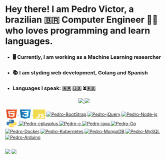 # **Hey there! I am Pedro Victor, a brazilian 🇧🇷 Computer Engineer 👨‍💻 who loves programming and learn languages.**  

- ### 🖥️ Currently, I am working as a Machine Learning researcher
- ### 📚 I am styding web development, Golang and Spanish
- ### Languages I speak: 🇧🇷 🇺🇸  ⏳🇪🇸

<div align="center">
  <a href="https://github.com/pedro048">
  <img height="200em" src="https://github-readme-stats.vercel.app/api?username=pedro048&show_icons=true&theme=highcontrast&include_all_commits=true&count_private=true"/>
  <img height="200em" src="https://github-readme-stats.vercel.app/api/top-langs/?username=pedro048&layout=compact&langs_count=15&theme=highcontrast"/>
</div>

<div style="display: inline_block"><br>
  <img align="center" alt="Pedro-HTML" height="30" width="40" src="https://raw.githubusercontent.com/devicons/devicon/master/icons/html5/html5-original.svg">
  <img align="center" alt="Pedro-CSS" height="30" width="40" src="https://raw.githubusercontent.com/devicons/devicon/master/icons/css3/css3-original.svg">
  <img align="center" alt="Pedro-Js" height="30" width="40" src="https://raw.githubusercontent.com/devicons/devicon/master/icons/javascript/javascript-plain.svg">
  <img align="center" alt="Pedro-BootStrap" height="30" width="40" src="https://cdn.jsdelivr.net/gh/devicons/devicon/icons/bootstrap/bootstrap-original.svg" />  
  <img align="center" alt="Pedro-jQuery" height="30" width="40" src="https://cdn.jsdelivr.net/gh/devicons/devicon/icons/jquery/jquery-plain-wordmark.svg" />
  <img align="center" alt="Pedro-Node-js" height="30" width="40" src="https://cdn.jsdelivr.net/gh/devicons/devicon/icons/nodejs/nodejs-original.svg" />     <img align="center" alt="Pedro-Python" height="30" width="40" src="https://raw.githubusercontent.com/devicons/devicon/master/icons/python/python-original.svg">
  <img align="center" alt="Pedro-cplusplus" height="30" width="40" src="https://cdn.jsdelivr.net/gh/devicons/devicon/icons/cplusplus/cplusplus-original.svg" />
  <img align="center" alt="Pedro-c" height="30" width="40" src="https://cdn.jsdelivr.net/gh/devicons/devicon/icons/c/c-original.svg" />
  <img align="center" alt="Pedro-java" height="50" width="60" src="https://cdn.jsdelivr.net/gh/devicons/devicon/icons/java/java-original-wordmark.svg" />
  <img align="center" alt="Pedro-Go" height="50" width="60" src="https://cdn.jsdelivr.net/gh/devicons/devicon/icons/go/go-original-wordmark.svg" /> 
  <img align="center" alt="Pedro-Docker" height="40" width="50" src="https://cdn.jsdelivr.net/gh/devicons/devicon/icons/docker/docker-original-wordmark.svg" />
  <img align="center" alt="Pedro-Kubernetes" height="40" width="50" src="https://cdn.jsdelivr.net/gh/devicons/devicon/icons/kubernetes/kubernetes-plain-wordmark.svg" />
  <img align="center" alt="Pedro-MongoDB" height="40" width="50" src="https://cdn.jsdelivr.net/gh/devicons/devicon/icons/mongodb/mongodb-plain-wordmark.svg" />  
  <img align="center" alt="Pedro-MySQL" height="60" width="70" src="https://cdn.jsdelivr.net/gh/devicons/devicon/icons/mysql/mysql-original-wordmark.svg" /> 
  <img align="center" alt="Pedro-Arduino" height="40" width="50" src="https://cdn.jsdelivr.net/gh/devicons/devicon/icons/arduino/arduino-original-wordmark.svg" />        
</div>
          
  ##
  
  <div>
  <a href = "mailto:pedro.andrade046@gmail.com"><img src="https://img.shields.io/badge/Gmail-D14836?style=for-the-badge&logo=gmail&logoColor=white" target="_blank"></a>
  <a href="https://www.linkedin.com/in/pedro-victor-15ba22204/" target="_blank"><img src="https://img.shields.io/badge/LinkedIn-0077B5?style=for-the-badge&logo=linkedin&logoColor=white" target="_blank"></a>
  </div>
  

